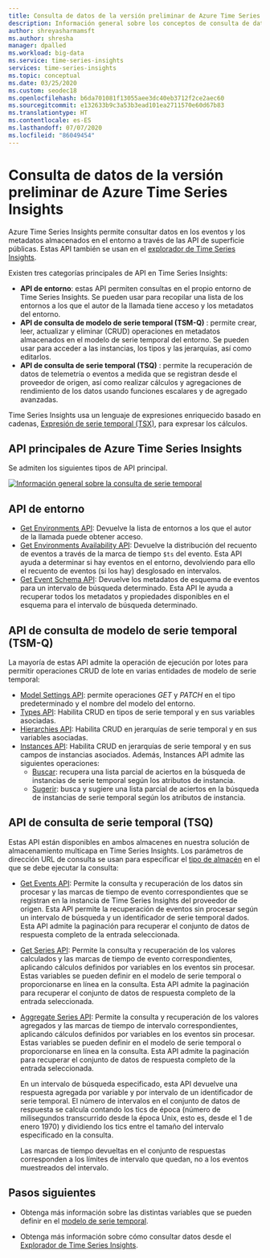 ```yaml
---
title: Consulta de datos de la versión preliminar de Azure Time Series Insights | Microsoft Docs
description: Información general sobre los conceptos de consulta de datos y la API REST de HTTP en Azure Time Series Insights Preview.
author: shreyasharmamsft
ms.author: shresha
manager: dpalled
ms.workload: big-data
ms.service: time-series-insights
services: time-series-insights
ms.topic: conceptual
ms.date: 03/25/2020
ms.custom: seodec18
ms.openlocfilehash: b6da701081f13055aee3dc40eb3712f2ce2aec60
ms.sourcegitcommit: e132633b9c3a53b3ead101ea2711570e60d67b83
ms.translationtype: HT
ms.contentlocale: es-ES
ms.lasthandoff: 07/07/2020
ms.locfileid: "86049454"
---
```

# <a name="data-querying-in-azure-time-series-insights-preview"></a>Consulta de datos de la versión preliminar de Azure Time Series Insights

Azure Time Series Insights permite consultar datos en los eventos y los metadatos almacenados en el entorno a través de las API de superficie públicas. Estas API también se usan en el [explorador de Time Series Insights](https://docs.microsoft.com/azure/time-series-insights/time-series-insights-update-explorer).

Existen tres categorías principales de API en Time Series Insights:

* **API de entorno**: estas API permiten consultas en el propio entorno de Time Series Insights. Se pueden usar para recopilar una lista de los entornos a los que el autor de la llamada tiene acceso y los metadatos del entorno.
* **API de consulta de modelo de serie temporal (TSM-Q)** : permite crear, leer, actualizar y eliminar (CRUD) operaciones en metadatos almacenados en el modelo de serie temporal del entorno. Se pueden usar para acceder a las instancias, los tipos y las jerarquías, así como editarlos.
* **API de consulta de serie temporal (TSQ)** : permite la recuperación de datos de telemetría o eventos a medida que se registran desde el proveedor de origen, así como realizar cálculos y agregaciones de rendimiento de los datos usando funciones escalares y de agregado avanzadas.

Time Series Insights usa un lenguaje de expresiones enriquecido basado en cadenas, [Expresión de serie temporal (TSX)](https://docs.microsoft.com/rest/api/time-series-insights/preview#time-series-expression-and-syntax), para expresar los cálculos.

## <a name="azure-time-series-insights-core-apis"></a>API principales de Azure Time Series Insights

Se admiten los siguientes tipos de API principal.

[![Información general sobre la consulta de serie temporal](media/v2-update-tsq/tsq.png)](media/v2-update-tsq/tsq.png#lightbox)

## <a name="environment-apis"></a>API de entorno

* [Get Environments API](https://docs.microsoft.com/rest/api/time-series-insights/management/environments/get): Devuelve la lista de entornos a los que el autor de la llamada puede obtener acceso.
* [Get Environments Availability API](https://docs.microsoft.com/rest/api/time-series-insights/dataaccess(preview)/query/getavailability): Devuelve la distribución del recuento de eventos a través de la marca de tiempo `$ts` del evento. Esta API ayuda a determinar si hay eventos en el entorno, devolviendo para ello el recuento de eventos (si los hay) desglosado en intervalos.
* [Get Event Schema API](https://docs.microsoft.com/rest/api/time-series-insights/dataaccess(preview)/query/geteventschema): Devuelve los metadatos de esquema de eventos para un intervalo de búsqueda determinado. Esta API le ayuda a recuperar todos los metadatos y propiedades disponibles en el esquema para el intervalo de búsqueda determinado.

## <a name="time-series-model-query-tsm-q-apis"></a>API de consulta de modelo de serie temporal (TSM-Q)

La mayoría de estas API admite la operación de ejecución por lotes para permitir operaciones CRUD de lote en varias entidades de modelo de serie temporal:

* [Model Settings API](https://docs.microsoft.com/rest/api/time-series-insights/preview#model-settings-api): permite operaciones *GET* y *PATCH* en el tipo predeterminado y el nombre del modelo del entorno.
* [Types API](https://docs.microsoft.com/rest/api/time-series-insights/preview#types-api): Habilita CRUD en tipos de serie temporal y en sus variables asociadas.
* [Hierarchies API](https://docs.microsoft.com/rest/api/time-series-insights/preview#hierarchies-api): Habilita CRUD en jerarquías de serie temporal y en sus variables asociadas.
* [Instances API](https://docs.microsoft.com/rest/api/time-series-insights/preview#instances-api): Habilita CRUD en jerarquías de serie temporal y en sus campos de instancias asociados. Además, Instances API admite las siguientes operaciones:
  * [Buscar](https://docs.microsoft.com/rest/api/time-series-insights/dataaccess(preview)/timeseriesinstances/search): recupera una lista parcial de aciertos en la búsqueda de instancias de serie temporal según los atributos de instancia.
  * [Sugerir](https://docs.microsoft.com/rest/api/time-series-insights/dataaccess(preview)/timeseriesinstances/suggest): busca y sugiere una lista parcial de aciertos en la búsqueda de instancias de serie temporal según los atributos de instancia.

## <a name="time-series-query-tsq-apis"></a>API de consulta de serie temporal (TSQ)

Estas API están disponibles en ambos almacenes en nuestra solución de almacenamiento multicapa en Time Series Insights. Los parámetros de dirección URL de consulta se usan para especificar el [tipo de almacén](https://docs.microsoft.com/rest/api/time-series-insights/dataaccess(preview)/query/execute#uri-parameters) en el que se debe ejecutar la consulta:

* [Get Events API](https://docs.microsoft.com/rest/api/time-series-insights/dataaccess(preview)/query/execute#getevents): Permite la consulta y recuperación de los datos sin procesar y las marcas de tiempo de evento correspondientes que se registran en la instancia de Time Series Insights del proveedor de origen. Esta API permite la recuperación de eventos sin procesar según un intervalo de búsqueda y un identificador de serie temporal dados. Esta API admite la paginación para recuperar el conjunto de datos de respuesta completo de la entrada seleccionada. 

* [Get Series API](https://docs.microsoft.com/rest/api/time-series-insights/dataaccess(preview)/query/execute#getseries): Permite la consulta y recuperación de los valores calculados y las marcas de tiempo de evento correspondientes, aplicando cálculos definidos por variables en los eventos sin procesar. Estas variables se pueden definir en el modelo de serie temporal o proporcionarse en línea en la consulta. Esta API admite la paginación para recuperar el conjunto de datos de respuesta completo de la entrada seleccionada. 

* [Aggregate Series API](https://docs.microsoft.com/rest/api/time-series-insights/dataaccess(preview)/query/execute#aggregateseries): Permite la consulta y recuperación de los valores agregados y las marcas de tiempo de intervalo correspondientes, aplicando cálculos definidos por variables en los eventos sin procesar. Estas variables se pueden definir en el modelo de serie temporal o proporcionarse en línea en la consulta. Esta API admite la paginación para recuperar el conjunto de datos de respuesta completo de la entrada seleccionada. 
  
  En un intervalo de búsqueda especificado, esta API devuelve una respuesta agregada por variable y por intervalo de un identificador de serie temporal. El número de intervalos en el conjunto de datos de respuesta se calcula contando los tics de época (número de milisegundos transcurrido desde la época Unix, esto es, desde el 1 de enero 1970) y dividiendo los tics entre el tamaño del intervalo especificado en la consulta.

  Las marcas de tiempo devueltas en el conjunto de respuestas corresponden a los límites de intervalo que quedan, no a los eventos muestreados del intervalo. 

## <a name="next-steps"></a>Pasos siguientes

- Obtenga más información sobre las distintas variables que se pueden definir en el [modelo de serie temporal](https://docs.microsoft.com/azure/time-series-insights/time-series-insights-update-tsm).

- Obtenga más información sobre cómo consultar datos desde el [Explorador de Time Series Insights](https://docs.microsoft.com/azure/time-series-insights/time-series-insights-update-explorer).
